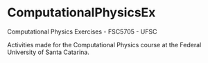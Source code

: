 # ComputationalPhysicsEx
Computational Physics Exercises - FSC5705 - UFSC

Activities made for the Computational Physics course at the Federal University of Santa Catarina.
